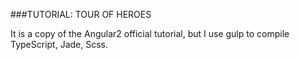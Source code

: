 ###TUTORIAL: TOUR OF HEROES

It is a copy of the Angular2 official tutorial, but I use gulp to compile TypeScript, Jade, Scss.
